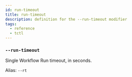 ```yaml
---
id: run-timeout
title: run-timeout
description: definition for the --run-timeout modifier
tags:
  - reference
  - tctl
---
```


### `--run-timeout`

Single Workflow Run timeout, in seconds.

Alias: `--rt`
